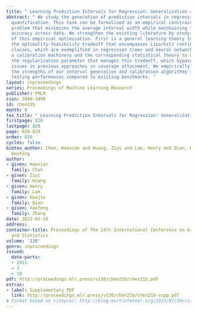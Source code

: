 ```yaml
---
title: " Learning Prediction Intervals for Regression: Generalization and Calibration "
abstract: " We study the generation of prediction intervals in regression for uncertainty
  quantification. This task can be formalized as an empirical constrained optimization
  problem that minimizes the average interval width while maintaining the coverage
  accuracy across data. We strengthen the existing literature by studying two aspects
  of this empirical optimization. First is a general learning theory to characterize
  the optimality-feasibility tradeoff that encompasses Lipschitz continuity and VC-subgraph
  classes, which are exemplified in regression trees and neural networks. Second is
  a calibration machinery and the corresponding statistical theory to optimally select
  the regularization parameter that manages this tradeoff, which bypasses the overfitting
  issues in previous approaches in coverage attainment. We empirically demonstrate
  the strengths of our interval generation and calibration algorithms in terms of
  testing performances compared to existing benchmarks. "
layout: inproceedings
series: Proceedings of Machine Learning Research
publisher: PMLR
issn: 2640-3498
id: chen21b
month: 0
tex_title: " Learning Prediction Intervals for Regression: Generalization and Calibration "
firstpage: 820
lastpage: 828
page: 820-828
order: 820
cycles: false
bibtex_author: Chen, Haoxian and Huang, Ziyi and Lam, Henry and Qian, Huajie and Zhang,
  Haofeng
author:
- given: Haoxian
  family: Chen
- given: Ziyi
  family: Huang
- given: Henry
  family: Lam
- given: Huajie
  family: Qian
- given: Haofeng
  family: Zhang
date: 2021-03-18
address:
container-title: Proceedings of The 24th International Conference on Artificial Intelligence
  and Statistics
volume: '130'
genre: inproceedings
issued:
  date-parts:
  - 2021
  - 3
  - 18
pdf: http://proceedings.mlr.press/v130/chen21b/chen21b.pdf
extras:
- label: Supplementary PDF
  link: http://proceedings.mlr.press/v130/chen21b/chen21b-supp.pdf
# Format based on citeproc: http://blog.martinfenner.org/2013/07/30/citeproc-yaml-for-bibliographies/
---
```

